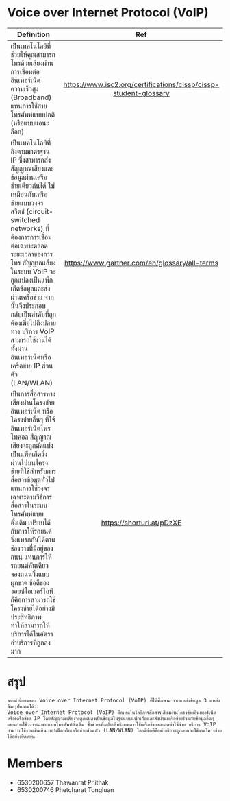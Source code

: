 # Voice over Internet Protocol (VoIP)
| Definition    | Ref   |
|-----|:-----:|       
|เป็นเทคโนโลยีที่ช่วยให้คุณสามารถโทรด้วยเสียงผ่านการเชื่อมต่ออินเทอร์เน็ตความเร็วสูง (Broadband) แทนการใช้สายโทรศัพท์แบบปกติ (หรือแบบแอนะล็อก) | https://www.isc2.org/certifications/cissp/cissp-student-glossary|
|เป็นเทคโนโลยีที่อิงตามมาตรฐาน IP ซึ่งสามารถส่งสัญญาณเสียงและข้อมูลผ่านเครือข่ายเดียวกันได้ ไม่เหมือนกับเครือข่ายแบบวงจรสวิตช์ (circuit-switched networks) ที่ต้องการการเชื่อมต่อเฉพาะตลอดระยะเวลาของการโทร สัญญาณเสียงในระบบ VoIP จะถูกแปลงเป็นแพ็กเก็ตข้อมูลและส่งผ่านเครือข่าย จากนั้นจึงประกอบกลับเป็นลำดับที่ถูกต้องเมื่อไปถึงปลายทาง บริการ VoIP สามารถใช้งานได้ทั้งผ่านอินเทอร์เน็ตหรือเครือข่าย IP ส่วนตัว (LAN/WLAN) | https://www.gartner.com/en/glossary/all-terms|
|เป็นการสื่อสารทางเสียงผ่านโครงข่ายอินเทอร์เน็ต หรือโครงข่ายอื่นๆ ที่ใช้อินเทอร์เน็ตโพรโทคอล สัญญาณเสียงจะถูกตัดแบ่งเป็นแพ็คเก็ตวิ่งผ่านไปบนโครงข่ายที่ใช้สำหรับการสื่อสารข้อมูลทั่วไป แทนการใช้วงจรเฉพาะตามวิธีการสื่อสารในระบบโทรศัพท์แบบดั้งเดิม เปรียบได้กับการให้รถยนต์วิ่งแทรกกันได้ตามช่องว่างที่มีอยู่ของถนน แทนการให้รถยนต์คันเดียวจองถนนวิ่งแบบผูกขาด ข้อดีของวอยซ์โอเวอร์ไอพีก็คือการสามารถใช้โครงข่ายได้อย่างมีประสิทธิภาพ ทำให้สามารถให้บริการได้ในอัตราค่าบริการที่ถูกลงมาก|https://shorturl.at/pDzXE |
# สรุป
    จากคำนิยามของ Voice over Internet Protocol (VoIP) ที่ได้ศึกษามาจากแหล่งข้อมูล 3 แหล่ง จึงสรุปความได้ว่า
    Voice over Internet Protocol (VoIP) คือเทคโนโลยีการสื่อสารเสียงผ่านโครงข่ายอินเทอร์เน็ตหรือเครือข่าย IP โดยสัญญาณเสียงจะถูกแปลงเป็นข้อมูลในรูปแบบแพ็กเก็ตและส่งผ่านเครือข่ายร่วมกับข้อมูลอื่นๆ แทนการใช้วงจรเฉพาะแบบโทรศัพท์ดั้งเดิม ซึ่งช่วยเพิ่มประสิทธิภาพการใช้เครือข่ายและลดค่าใช้จ่าย บริการ VoIP สามารถใช้งานผ่านอินเทอร์เน็ตหรือเครือข่ายส่วนตัว (LAN/WLAN) โดยมีข้อดีคือค่าบริการถูกลงและใช้งานโครงข่ายได้อย่างยืดหยุ่น
# Members
- 6530200657 Thawanrat Phithak
- 6530200746 Phetcharat Tongluan



